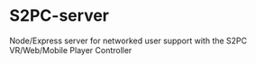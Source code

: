# S2PC-server
Node/Express server for networked user support with the S2PC VR/Web/Mobile Player Controller
